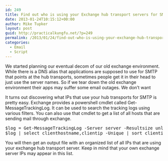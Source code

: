 ```yaml
---
id: 249
title: Find out who is using your Exchange hub transport servers for SMTP
date: 2013-01-24T10:15:12+00:00
author: Mike Tupker
layout: post
guid: http://practicalkungfu.net/?p=249
permalink: /2013/01/24/find-out-who-is-using-your-exchange-hub-transport-servers-for-smtp/
categories:
  - Email
  - Script
---
```

We started planning our eventual decom of our old exchange environment. While there is a DNS alias that applications are supposed to use for SMTP that points at the hub transports, sometimes people get it in their head to just use the server names. So if we tear down the old exchange environment their apps may suffer some email outages. We don&#8217;t want

It turns out discovering what IPs that use your hub transports for SMTP is pretty easy. Exchange provides a powershell cmdlet called Get-MessageTrackingLog. It can be used to search the tracking logs using various filters. You can also use that cmdlet to get a list of all hosts that are sending mail through exchange.

<pre class="brush: powershell; gutter: false">$log = Get-MessageTrackingLog -Server server -Resultsize unlimited | select EventId,clienthostname,clientIP | where {$_.eventid -eq "RECEIVE"}
$log | select clienthostname,clientip -Unique | sort clientip | Export-Csv -NoTypeInformation server.txt</pre>

You will then get an output file with an organized list of all IPs that are using your exchange hub transport server. Keep in mind that your own exchange server IPs may appear in this list.